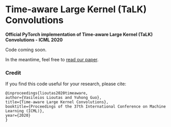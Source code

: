 # Time-aware Large Kernel (TaLK) Convolutions
**Official PyTorch implementation of Time-aware Large Kernel (TaLK) Convolutions - ICML 2020**

Code coming soon.

In the meantime, feel free to [read our paper](https://arxiv.org/abs/2002.03184).

### Credit
If you find this code useful for your research, please cite:

```
@inproceedings{lioutas2020timeaware,
author={Vasileios Lioutas and Yuhong Guo},
title={Time-aware Large Kernel Convolutions},
booktitle={Proceedings of the 37th International Conference on Machine Learning (ICML)},
year={2020}
}
```
